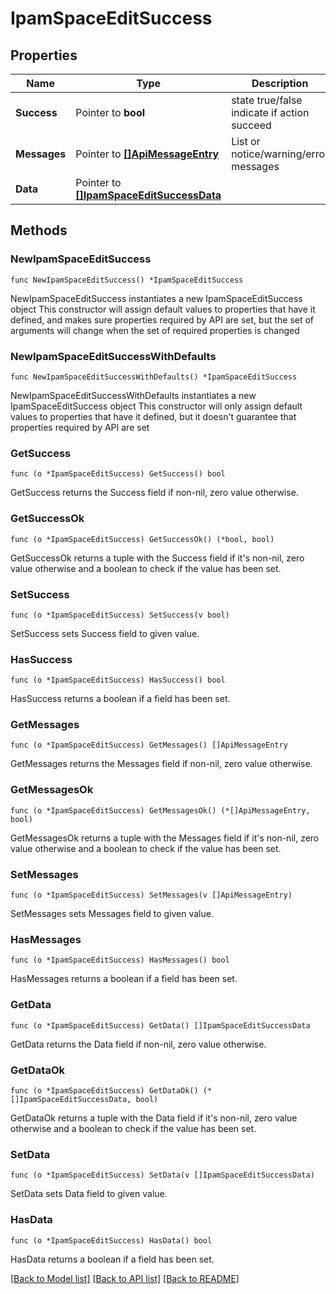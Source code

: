 # IpamSpaceEditSuccess

## Properties

Name | Type | Description | Notes
------------ | ------------- | ------------- | -------------
**Success** | Pointer to **bool** | state true/false indicate if action succeed | [optional] 
**Messages** | Pointer to [**[]ApiMessageEntry**](ApiMessageEntry.md) | List or notice/warning/error messages | [optional] 
**Data** | Pointer to [**[]IpamSpaceEditSuccessData**](IpamSpaceEditSuccessData.md) |  | [optional] 

## Methods

### NewIpamSpaceEditSuccess

`func NewIpamSpaceEditSuccess() *IpamSpaceEditSuccess`

NewIpamSpaceEditSuccess instantiates a new IpamSpaceEditSuccess object
This constructor will assign default values to properties that have it defined,
and makes sure properties required by API are set, but the set of arguments
will change when the set of required properties is changed

### NewIpamSpaceEditSuccessWithDefaults

`func NewIpamSpaceEditSuccessWithDefaults() *IpamSpaceEditSuccess`

NewIpamSpaceEditSuccessWithDefaults instantiates a new IpamSpaceEditSuccess object
This constructor will only assign default values to properties that have it defined,
but it doesn't guarantee that properties required by API are set

### GetSuccess

`func (o *IpamSpaceEditSuccess) GetSuccess() bool`

GetSuccess returns the Success field if non-nil, zero value otherwise.

### GetSuccessOk

`func (o *IpamSpaceEditSuccess) GetSuccessOk() (*bool, bool)`

GetSuccessOk returns a tuple with the Success field if it's non-nil, zero value otherwise
and a boolean to check if the value has been set.

### SetSuccess

`func (o *IpamSpaceEditSuccess) SetSuccess(v bool)`

SetSuccess sets Success field to given value.

### HasSuccess

`func (o *IpamSpaceEditSuccess) HasSuccess() bool`

HasSuccess returns a boolean if a field has been set.

### GetMessages

`func (o *IpamSpaceEditSuccess) GetMessages() []ApiMessageEntry`

GetMessages returns the Messages field if non-nil, zero value otherwise.

### GetMessagesOk

`func (o *IpamSpaceEditSuccess) GetMessagesOk() (*[]ApiMessageEntry, bool)`

GetMessagesOk returns a tuple with the Messages field if it's non-nil, zero value otherwise
and a boolean to check if the value has been set.

### SetMessages

`func (o *IpamSpaceEditSuccess) SetMessages(v []ApiMessageEntry)`

SetMessages sets Messages field to given value.

### HasMessages

`func (o *IpamSpaceEditSuccess) HasMessages() bool`

HasMessages returns a boolean if a field has been set.

### GetData

`func (o *IpamSpaceEditSuccess) GetData() []IpamSpaceEditSuccessData`

GetData returns the Data field if non-nil, zero value otherwise.

### GetDataOk

`func (o *IpamSpaceEditSuccess) GetDataOk() (*[]IpamSpaceEditSuccessData, bool)`

GetDataOk returns a tuple with the Data field if it's non-nil, zero value otherwise
and a boolean to check if the value has been set.

### SetData

`func (o *IpamSpaceEditSuccess) SetData(v []IpamSpaceEditSuccessData)`

SetData sets Data field to given value.

### HasData

`func (o *IpamSpaceEditSuccess) HasData() bool`

HasData returns a boolean if a field has been set.


[[Back to Model list]](../README.md#documentation-for-models) [[Back to API list]](../README.md#documentation-for-api-endpoints) [[Back to README]](../README.md)


